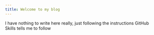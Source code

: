 ```yaml
---
title: Welcome to my blog
---
```


I have nothing to write here really, just following the instructions GitHub Skills tells me to follow
